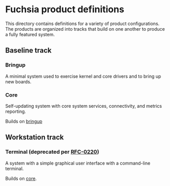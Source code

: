 # Fuchsia product definitions

This directory contains definitions for a variety of product configurations. The
products are organized into tracks that build on one another to produce a fully
featured system.

## Baseline track

### Bringup

A minimal system used to exercise kernel and core drivers and to bring up new
boards.

### Core

Self-updating system with core system services, connectivity, and metrics
reporting.

Builds on [bringup](#bringup)

## Workstation track

### Terminal (deprecated per [RFC-0220])

A system with a simple graphical user interface with a command-line terminal.

Builds on [core](#core).

[RFC-0220]: /docs/contribute/governance/rfcs/0220_the_future_of_in_tree_products.md
